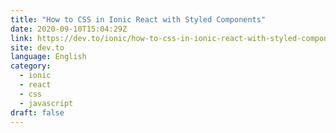 ```yaml
---
title: "How to CSS in Ionic React with Styled Components"
date: 2020-09-10T15:04:29Z
link: https://dev.to/ionic/how-to-css-in-ionic-react-with-styled-components-2eo6?utm_medium=RSS&utm_source=news.12bit.vn
site: dev.to
language: English
category:
  - ionic
  - react
  - css
  - javascript
draft: false
---
```

